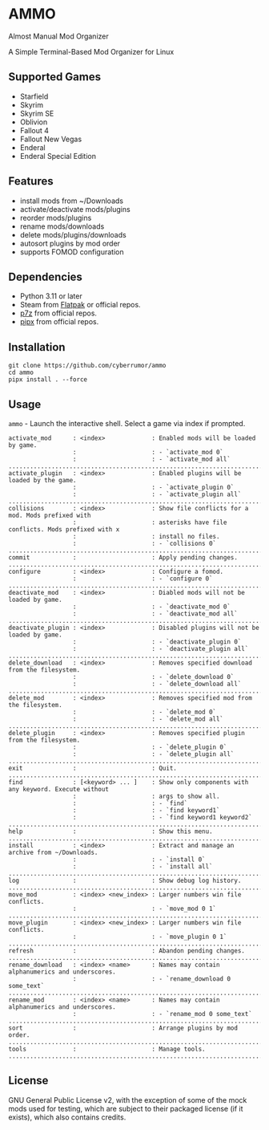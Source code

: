 # AMMO

Almost Manual Mod Organizer

A Simple Terminal-Based Mod Organizer for Linux

## Supported Games

- Starfield
- Skyrim
- Skyrim SE
- Oblivion
- Fallout 4
- Fallout New Vegas
- Enderal
- Enderal Special Edition

## Features

- install mods from ~/Downloads
- activate/deactivate mods/plugins
- reorder mods/plugins
- rename mods/downloads
- delete mods/plugins/downloads
- autosort plugins by mod order
- supports FOMOD configuration

## Dependencies

- Python 3.11 or later
- Steam from [Flatpak](https://flathub.org/apps/com.valvesoftware.Steam) or official repos.
- [p7z](https://github.com/p7zip-project/p7zip) from official repos.
- [pipx](https://github.com/pypa/pipx) from official repos.

## Installation

```
git clone https://github.com/cyberrumor/ammo
cd ammo
pipx install . --force
```

## Usage

`ammo` - Launch the interactive shell. Select a game via index if prompted.
```
activate_mod      : <index>             : Enabled mods will be loaded by game.
                  :                     : - `activate_mod 0`
                  :                     : - `activate_mod all`
................................................................................................
activate_plugin   : <index>             : Enabled plugins will be loaded by the game.
                  :                     : - `activate_plugin 0`
                  :                     : - `activate_plugin all`
................................................................................................
collisions        : <index>             : Show file conflicts for a mod. Mods prefixed with
                  :                     : asterisks have file conflicts. Mods prefixed with x
                  :                     : install no files.
                  :                     : - `collisions 0`
................................................................................................
commit            :                     : Apply pending changes.
................................................................................................
configure         : <index>             : Configure a fomod.
                  :                     : - `configure 0`
................................................................................................
deactivate_mod    : <index>             : Diabled mods will not be loaded by game.
                  :                     : - `deactivate_mod 0`
                  :                     : - `deactivate_mod all`
................................................................................................
deactivate_plugin : <index>             : Disabled plugins will not be loaded by game.
                  :                     : - `deactivate_plugin 0`
                  :                     : - `deactivate_plugin all`
................................................................................................
delete_download   : <index>             : Removes specified download from the filesystem.
                  :                     : - `delete_download 0`
                  :                     : - `delete_download all`
................................................................................................
delete_mod        : <index>             : Removes specified mod from the filesystem.
                  :                     : - `delete_mod 0`
                  :                     : - `delete_mod all`
................................................................................................
delete_plugin     : <index>             : Removes specified plugin from the filesystem.
                  :                     : - `delete_plugin 0`
                  :                     : - `delete_plugin all`
................................................................................................
exit              :                     : Quit.
................................................................................................
find              : [<keyword> ... ]    : Show only components with any keyword. Execute without
                  :                     : args to show all.
                  :                     : - `find`
                  :                     : - `find keyword1`
                  :                     : - `find keyword1 keyword2`
................................................................................................
help              :                     : Show this menu.
................................................................................................
install           : <index>             : Extract and manage an archive from ~/Downloads.
                  :                     : - `install 0`
                  :                     : - `install all`
................................................................................................
log               :                     : Show debug log history.
................................................................................................
move_mod          : <index> <new_index> : Larger numbers win file conflicts.
                  :                     : - `move_mod 0 1`
................................................................................................
move_plugin       : <index> <new_index> : Larger numbers win file conflicts.
                  :                     : - `move_plugin 0 1`
................................................................................................
refresh           :                     : Abandon pending changes.
................................................................................................
rename_download   : <index> <name>      : Names may contain alphanumerics and underscores.
                  :                     : - `rename_download 0 some_text`
................................................................................................
rename_mod        : <index> <name>      : Names may contain alphanumerics and underscores.
                  :                     : - `rename_mod 0 some_text`
................................................................................................
sort              :                     : Arrange plugins by mod order.
................................................................................................
tools             :                     : Manage tools.
................................................................................................
```


## License

GNU General Public License v2, with the exception of some of the mock mods used for testing,
which are subject to their packaged license (if it exists), which also contains credits.
